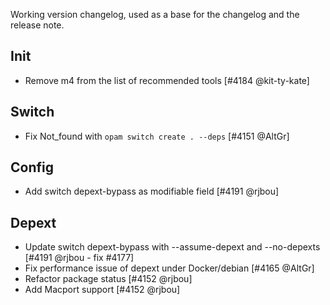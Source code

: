 Working version changelog, used as a base for the changelog and the release
note.

## Init
  * Remove m4 from the list of recommended tools [#4184 @kit-ty-kate]

## Switch
  * Fix Not_found with `opam switch create . --deps` [#4151 @AltGr]


## Config
  * Add switch depext-bypass as modifiable field [#4191 @rjbou]

## Depext
  * Update switch depext-bypass with --assume-depext and --no-depexts [#4191 @rjbou - fix #4177]
  * Fix performance issue of depext under Docker/debian [#4165 @AltGr]
  * Refactor package status [#4152 @rjbou]
  * Add Macport support [#4152 @rjbou]
